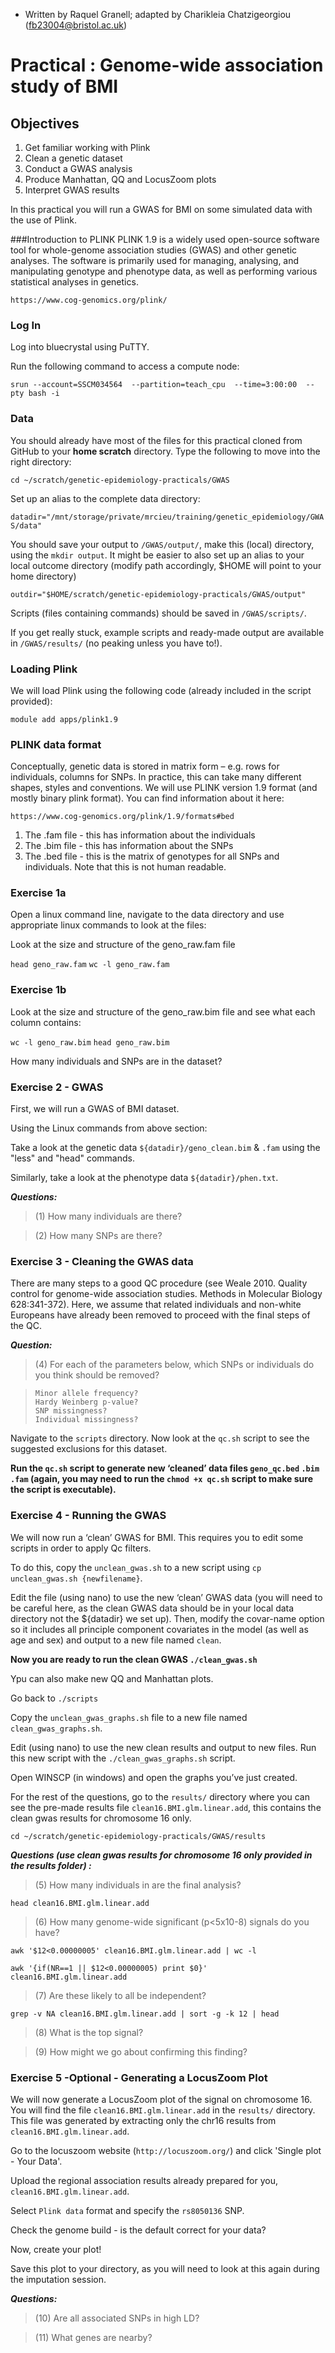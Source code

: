 - Written by Raquel Granell; adapted by Charikleia Chatzigeorgiou (fb23004@bristol.ac.uk)
# Practical : Genome-wide association study of BMI 

## Objectives
1. Get familiar working with Plink
2. Clean a genetic dataset
3. Conduct a GWAS analysis
4. Produce Manhattan, QQ and LocusZoom plots
5. Interpret GWAS results

In this practical you will run a GWAS for BMI on some simulated data with the use of Plink.

###Introduction to PLINK
PLINK 1.9 is a widely used open-source software tool for whole-genome association studies (GWAS) and other genetic analyses. The software is primarily used for managing, analysing, and manipulating genotype and phenotype data, as well as performing various statistical analyses in genetics. 

`https://www.cog-genomics.org/plink/`



### Log In
Log into bluecrystal using PuTTY.

Run the following command to access a compute node:

`srun --account=SSCM034564  --partition=teach_cpu  --time=3:00:00  --pty bash -i`

### Data
You should already have most of the files for this practical cloned from GitHub to your **home scratch** directory. 
Type the following to move into the right directory:

`cd ~/scratch/genetic-epidemiology-practicals/GWAS`

Set up an alias to the complete data directory:

`datadir="/mnt/storage/private/mrcieu/training/genetic_epidemiology/GWAS/data"`

You should save your output to `/GWAS/output/`, make this (local) directory, using the `mkdir output`.
It might be easier to also set up an alias to your local outcome directory (modify path accordingly, $HOME will point to your home directory)

`outdir="$HOME/scratch/genetic-epidemiology-practicals/GWAS/output"`

Scripts (files containing commands) should be saved in `/GWAS/scripts/`.

If you get really stuck, example scripts and ready-made output are available in `/GWAS/results/` (no peaking unless you have to!).

### Loading Plink
We will load Plink using the following code (already included in the script provided):  

`module add apps/plink1.9`

### PLINK data format

Conceptually, genetic data is stored in matrix form – e.g. rows for individuals, columns for SNPs.
In practice, this can take many different shapes, styles and conventions. We will use PLINK version 1.9
format (and mostly binary plink format). You can find information about it here:

`https://www.cog-genomics.org/plink/1.9/formats#bed`

1. The .fam file - this has information about the individuals
2. The .bim file - this has information about the SNPs
3. The .bed file - this is the matrix of genotypes for all SNPs and individuals. Note that this
is not human readable.

### Exercise 1a

Open a linux command line, navigate to the data directory and use appropriate linux
commands to look at the files:

Look at the size and structure of the geno_raw.fam file

`head geno_raw.fam`
`wc -l geno_raw.fam`

### Exercise 1b

Look at the size and structure of the geno_raw.bim file and see what each column
contains:

`wc -l geno_raw.bim`
`head geno_raw.bim`

How many individuals and SNPs are in the dataset?


### Exercise 2 - GWAS
First, we will run a GWAS of BMI dataset.

Using the Linux commands from above section:

Take a look at the genetic data `${datadir}/geno_clean.bim` & `.fam` using the "less" and "head" commands.

Similarly, take a look at the phenotype data `${datadir}/phen.txt`.

**_Questions:_**
> (1) How many individuals are there?

> (2) How many SNPs are there?


### Exercise 3 - Cleaning the GWAS data
There are many steps to a good QC procedure (see Weale 2010. Quality control for genome-wide association studies. Methods in Molecular Biology 628:341-372). Here, we assume that related individuals and non-white Europeans have already been removed to proceed with the final steps of the QC.

**_Question:_**
> (4) For each of the parameters below, which SNPs or individuals do you think should be removed?

>     Minor allele frequency?
>     Hardy Weinberg p-value?
>     SNP missingness?
>     Individual missingness?

Navigate to the `scripts` directory. Now look at the `qc.sh` script to see the suggested exclusions for this dataset. 

**Run the `qc.sh` script to generate new ‘cleaned’ data files `geno_qc.bed` `.bim` `.fam` (again, you may need to run the `chmod +x qc.sh` script to make sure the script is executable).**


### Exercise 4 - Running the GWAS

We will now run a ‘clean’ GWAS for BMI. This requires you to edit some scripts in order to apply Qc filters.

To do this, copy the `unclean_gwas.sh` to a new script using `cp unclean_gwas.sh {newfilename}`.

Edit the file (using nano) to use the new ‘clean’ GWAS data (you will need to be careful here, as the clean GWAS data should be in your local data directory not the ${datadir} we set up). Then, modify the covar-name option so it includes all principle component covariates in the model (as well as age and sex) and output to a new file named `clean`.

**Now you are ready to run the clean GWAS `./clean_gwas.sh`**

Ypu can also make new QQ and Manhattan plots.

Go back to `./scripts`

Copy the `unclean_gwas_graphs.sh` file to a new file named `clean_gwas_graphs.sh`.

Edit (using nano) to use the new clean results and output to new files. Run this new script with the `./clean_gwas_graphs.sh` script.

Open WINSCP (in windows) and open the graphs you’ve just created.

For the rest of the questions, go to the `results/` directory where you can see the pre-made results file `clean16.BMI.glm.linear.add`, this contains the clean gwas results for chromosome 16 only.

`cd ~/scratch/genetic-epidemiology-practicals/GWAS/results`

**_Questions (use clean **gwas results for chromosome 16 only provided in the results folder**) :_**

> (5) How many individuals in are the final analysis?

`head clean16.BMI.glm.linear.add`

> (6) How many genome-wide significant (p<5x10-8) signals do you have?

`awk '$12<0.00000005' clean16.BMI.glm.linear.add | wc -l`

`awk '{if(NR==1 || $12<0.00000005) print $0}' clean16.BMI.glm.linear.add`

> (7) Are these likely to all be independent?

`grep -v NA clean16.BMI.glm.linear.add | sort -g -k 12 | head`

> (8) What is the top signal?

> (9) How might we go about confirming this finding?



### Exercise 5 -Optional - Generating a LocusZoom Plot
We will now generate a LocusZoom plot of the signal on chromosome 16. You will find the file `clean16.BMI.glm.linear.add` in the `results/` directory.
This file was generated by extracting only the chr16 results from `clean16.BMI.glm.linear.add`.

Go to the locuszoom website (`http://locuszoom.org/`) and click 'Single plot - Your Data'.

Upload the regional association results already prepared for you, `clean16.BMI.glm.linear.add`.

Select `Plink data` format and specify the `rs8050136` SNP.

Check the genome build - is the default correct for your data?

Now, create your plot!

Save this plot to your directory, as you will need to look at this again during the imputation session.

**_Questions:_**
> (10) Are all associated SNPs in high LD?

> (11) What genes are nearby?

